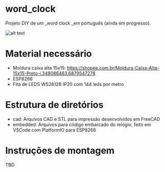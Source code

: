 # word_clock

Projeto DIY de um _word clock _em português (ainda em progresso). 

![alt text](https://github.com/fsjunior/word_clock/blob/main/images/freecad_text_plate.png?raw=true)

# Material necessário

- Moldura caixa alta 15x15: https://shopee.com.br/Moldura-Caixa-Alta-15x15-Preto-i.348086463.6879547278
- ESP8266
- Fita de LEDS WS2812B IP20 com 144 leds por metro


# Estrutura de diretórios

- cad: Arquivos CAD e STL para impressão desenvolvidos em FreeCAD
- embedded: Arquivos para código embarcado do relógio, feito em VSCode com PlatformIO para ESP8266


# Instruções de montagem

TBD


